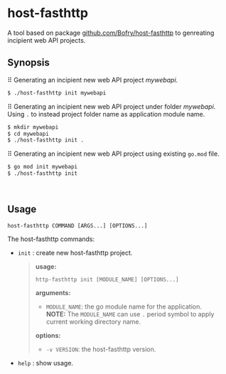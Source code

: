 host-fasthttp
================
A tool based on package [github.com/Bofry/host-fasthttp](https://github.com/Bofry/host-fasthttp) to genreating incipient web API projects.

## **Synopsis**
⠿ Generating an incipient new web API project *mywebapi*.
```bash
$ ./host-fasthttp init mywebapi
```

⠿ Generating an incipient new web API project under folder *mywebapi*. Using `.` to instead project folder name as application module name.
```bash
$ mkdir mywebapi
$ cd mywebapi
$ ./host-fasthttp init .
```

⠿ Generating an incipient new web API project using existing `go.mod` file.
```bash
$ go mod init mywebapi
$ ./host-fasthttp init
```

$~$
## **Usage**
```
host-fasthttp COMMAND [ARGS...] [OPTIONS...]
```
The host-fasthttp commands:
  - `init` : create new host-fasthttp project.
    > **usage:**
    > ```
    > http-fasthttp init [MODULE_NAME] [OPTIONS...]
    > ```
    > **arguments:**
    > - `MODULE_NAME`:  the go module name for the application.<br/>
    **NOTE:** The `MODULE_NAME` can use `.` period symbol to apply current working directory name.
    >
    > **options:**
    > - `-v VERSION`: the host-fasthttp version.
    >
  - `help` : show usage.





